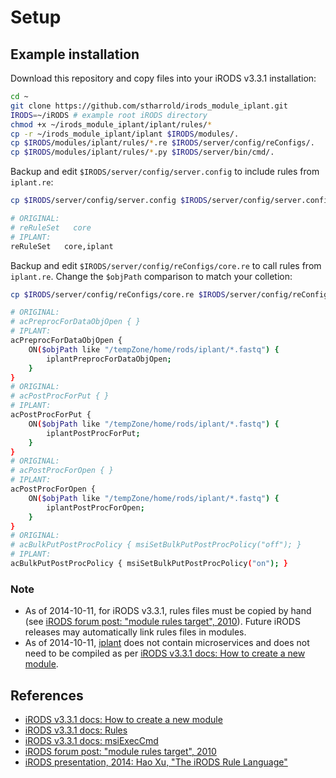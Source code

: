 # Setup

## Example installation

Download this repository and copy files into your iRODS v3.3.1 installation:
```bash
cd ~
git clone https://github.com/stharrold/irods_module_iplant.git
IRODS=~/iRODS # example root iRODS directory
chmod +x ~/irods_module_iplant/iplant/rules/*
cp -r ~/irods_module_iplant/iplant $IRODS/modules/.
cp $IRODS/modules/iplant/rules/*.re $IRODS/server/config/reConfigs/.
cp $IRODS/modules/iplant/rules/*.py $IRODS/server/bin/cmd/.
```

Backup and edit `$IRODS/server/config/server.config` to include rules from `iplant.re`:
```bash
cp $IRODS/server/config/server.config $IRODS/server/config/server.config_BACKUP_YYYYMMDDTHHMMSS
```
```bash
# ORIGINAL:
# reRuleSet   core
# IPLANT:
reRuleSet   core,iplant
```

Backup and edit `$IRODS/server/config/reConfigs/core.re` to call rules from `iplant.re`. Change the `$objPath` comparison to match your colletion:
```bash
cp $IRODS/server/config/reConfigs/core.re $IRODS/server/config/reConfigs/core.re_BACKUP_YYYYMMDDTHHMMSS
```
```bash
# ORIGINAL:
# acPreprocForDataObjOpen { }
# IPLANT:
acPreprocForDataObjOpen {
    ON($objPath like "/tempZone/home/rods/iplant/*.fastq") {
        iplantPreprocForDataObjOpen;
    }
}
# ORIGINAL:
# acPostProcForPut { }
# IPLANT:
acPostProcForPut {
    ON($objPath like "/tempZone/home/rods/iplant/*.fastq") {
        iplantPostProcForPut;
    }
}
# ORIGINAL:
# acPostProcForOpen { }
# IPLANT:
acPostProcForOpen {
    ON($objPath like "/tempZone/home/rods/iplant/*.fastq") {
        iplantPostProcForOpen;
    }
}
# ORIGINAL:
# acBulkPutPostProcPolicy { msiSetBulkPutPostProcPolicy("off"); }
# IPLANT:
acBulkPutPostProcPolicy { msiSetBulkPutPostProcPolicy("on"); }
```

### Note
  - As of 2014-10-11, for iRODS v3.3.1, rules files must be copied by hand (see [iRODS forum post: "module rules target", 2010](https://groups.google.com/forum/#!searchin/irod-chat/module$20rules/irod-chat/gaBSUd0QyiQ/ECKUNLPF5ooJ)). Future iRODS releases may automatically link rules files in modules.
  - As of 2014-10-11, [iplant](iplant) does not contain microservices and does not need to be compiled as per [iRODS v3.3.1 docs: How to create a new module](https://wiki.irods.org/index.php/How_to_create_a_new_module).

## References
- [iRODS v3.3.1 docs: How to create a new module](https://wiki.irods.org/index.php/How_to_create_a_new_module)
- [iRODS v3.3.1 docs: Rules](https://wiki.irods.org/index.php/Rules)
- [iRODS v3.3.1 docs: msiExecCmd](https://wiki.irods.org/doxygen/re_data_obj_opr_8c_a5e67b5b442a039b4ce7a81cfc708b1e3.html)
- [iRODS forum post: "module rules target", 2010](https://groups.google.com/forum/#!searchin/irod-chat/module$20rules/irod-chat/gaBSUd0QyiQ/ECKUNLPF5ooJ)
- [iRODS presentation, 2014: Hao Xu, "The iRODS Rule Language"](http://irods.org/wp-content/uploads/2014/06/presentation_rule_engine_irods_user_meeting_2014.pdf)
